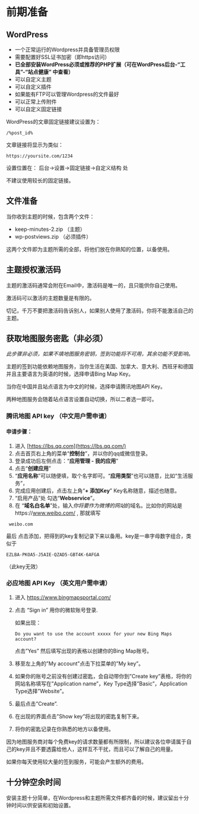 # 前期准备

## WordPress

- 一个正常运行的Wordpress并具备管理员权限
- 需要配置好SSL证书加密（即https访问）
- **已全部安装WordPress必须或推荐的PHP扩展（可在WordPress后台-“工具”-“站点健康” 中查看）**
- 可以自定义主题
- 可以自定义插件
- 如果能有FTP可以管理Wordpress的文件最好
- 可以正常上传附件
- 可以自定义固定链接

WordPress的文章固定链接建议设置为：

```
/%post_id%
```

文章链接将显示为类似：

```
https://yoursite.com/1234
```

设置位置在： 后台->设置->固定链接->自定义结构 处

不建议使用较长的固定链接。

## 文件准备

当你收到主题的时候，包含两个文件：

- keep-minutes-2.zip （主题）
- wp-postviews.zip （必须插件）

这两个文件即为主题所需的全部，将他们放在你熟知的位置，以备使用。

## 主题授权激活码

主题的激活码通常会附在Email中，激活码是唯一的，且只能供你自己使用。

激活码可以激活的主题数量是有限的。

切记，千万不要把激活码告诉别人，如果别人使用了激活码，你将不能激活自己的主题。

## 获取地图服务密匙（非必须）

*此步骤非必须，如果不填地图服务密钥，签到功能将不可用，其余功能不受影响。*

主题的签到功能依赖地图服务，当你生活在美国、加拿大、意大利、西班牙和德国并且主要语言为英语的时候，选择申请Bing Map Key。

当你在中国并且站点语言为中文的时候，选择申请腾讯地图API Key。

两种地图服务会随着站点语言设置自动切换，所以二者选一即可。

 

 

### 腾讯地图 API key （中文用户需申请）

#### 申请步骤：

1. 进入 [https://lbs.qq.com](https://lbs.qq.com/)
2. 点击首页右上角的菜单“**控制台**”，并以你的qq或微信登录。
3. 登录成功后左侧点击：“**应用管理 - 我的应用**”
4. 点击“**创建应用**”
5. “**应用名称**”可以随便填，取个名字即可。“**应用类型**”也可以随意，比如“生活服务”，
5. 完成应用创建后，点击左上角“**+ 添加Key**” Key名称随意，描述也随意。
6. “启用产品”处 勾选“**Webservice**”。
7. 在 “**域名白名单**”处，输入*你将要作为微博的网站*的域名。比如你的网站是https://www.weibo.com/ , 那就填写

```
 weibo.com
```

最后 点击添加，把得到的key复制记录下来以备用。key是一串字母数字组合，类似于

```
EZLBA-PKOA5-J5AIE-QZAD5-GBT4K-6AFGA
```

（此key无效）



### 必应地图 API Key （英文用户需申请）

1. 进入 https://www.bingmapsportal.com/

2. 点击 “Sign in” 用你的微软账号登录.

   如果出现：

   ```
   Do you want to use the account xxxxx for your new Bing Maps account?
   ```

   点击”Yes” 然后填写出现的表格以创建你的Bing Map账号。

3. 移至左上角的”My account”点击下拉菜单的”My key”。

4. 如果你的账号之前没有创建过密匙，会自动带你到”Create key”表格，将你的网站名称填写在”Application name”，Key Type选择”Basic”，Application Type选择”Website”。

5. 最后点击”Create”.

6. 在出现的界面点击”Show key”将出现的密匙复制下来。

7. 将你的密匙记录在你熟悉的地方以备使用。

 

因为地图服务商对每个免费key的请求数量都有所限制，所以建议各位申请属于自己的key并且不要透露给他人，这样互不干扰，而且可以了解自己的用量。

如果你每天使用较大量的签到服务，可能会产生额外的费用。

## 十分钟空余时间

安装主题十分简单，在Wordpress和主题所需文件都齐备的时候，建议留出十分钟时间以供安装和初始设置。